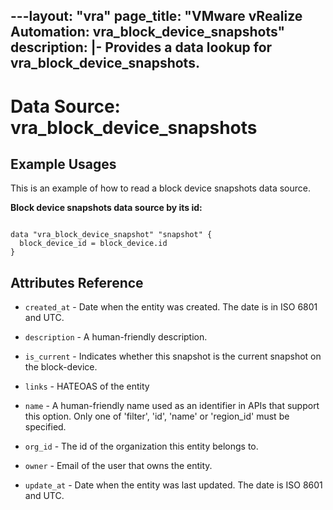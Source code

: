 ---layout: "vra"
page_title: "VMware vRealize Automation: vra_block_device_snapshots"
description: |-
  Provides a data lookup for vra_block_device_snapshots.
---

# Data Source: vra_block_device_snapshots
## Example Usages

This is an example of how to read a block device snapshots data source.

**Block device snapshots data source by its id:**
```hcl

data "vra_block_device_snapshot" "snapshot" {
  block_device_id = block_device.id
}

```

## Attributes Reference

* `created_at` - Date when the entity was created. The date is in ISO 6801 and UTC.

* `description` - A human-friendly description.

* `is_current` - Indicates whether this snapshot is the current snapshot on the block-device.

* `links` - HATEOAS of the entity

* `name` - A human-friendly name used as an identifier in APIs that support this option.  Only one of 'filter', 'id', 'name' or 'region_id' must be specified.

* `org_id` - The id of the organization this entity belongs to.

* `owner` - Email of the user that owns the entity.

* `update_at` - Date when the entity was last updated. The date is ISO 8601 and UTC.
